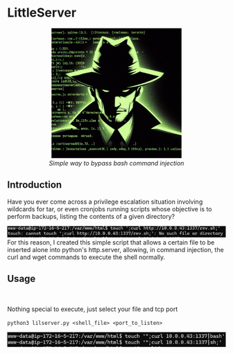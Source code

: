 # LittleServer
<p align="center">
  <img width="300" height="300" src="priv3.jpg">
  <br>
  <i>Simple way to bypass bash command injection</i>
</p>

## Introduction

Have you ever come across a privilege escalation situation involving wildcards for tar, or even cronjobs running scripts whose objective is to perform backups, listing the contents of a given directory?

<p>
  <img src="priv1.png">
  <br>
  For this reason, I created this simple script that allows a certain file to be inserted alone into python's http.server, allowing, in command injection, the curl and wget commands to execute the shell normally.
</p> 

## Usage
<br>

Nothing special to execute, just select your file and tcp port
<br>

`python3 lilserver.py <shell_file> <port_to_listen>`

<p>
  <img src="priv2.png">
  <br>
</p>
